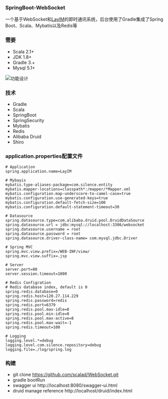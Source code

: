 ### SpringBoot-WebSocket

一个基于WebSocket和[LayIM](https://www.layui.com/)的即时通讯系统，后台使用了Gradle集成了Spring Boot、Scala、Mybatis以及Redis等

### 需要
* Scala 2.1+
* JDK 1.8+
* Gradle 3.+
* Mysql 5.1+

![功能设计](https://github.com/scalad/WebSocket/blob/master/doc/image/function.png)

### 技术

* Gradle
* Scala
* SpringBoot
* SpringSecurity
* Mybatis
* Redis
* Alibaba Druid
* Shiro

### application.properties配置文件
    
	# Application
	spring.application.name=LayIM
	
	# Mybayis
	mybatis.type-aliases-package=com.silence.entity
	mybatis.mapper-locations=classpath*:/mapper/*Mapper.xml
	mybatis.configuration.map-underscore-to-camel-case=true
	mybatis.configuration.use-generated-keys=true
	mybatis.configuration.default-fetch-size=100
	mybatis.configuration.default-statement-timeout=30
	
	# Datasource
	spring.datasource.type=com.alibaba.druid.pool.DruidDataSource
	spring.datasource.url = jdbc:mysql://localhost:3306/websocket
	spring.datasource.username = root
	spring.datasource.password = root
	spring.datasource.driver-class-name= com.mysql.jdbc.Driver
	
	# Spring MVC
	spring.mvc.view.prefix=/WEB-INF/view/
	spring.mvc.view.suffix=.jsp
	
	# Server
	server.port=80
	server.session.timeout=1800
	
	# Redis Configration
	# Redis database index, default is 0
	spring.redis.database=0 
	spring.redis.host=120.27.114.229
	spring.redis.password=redis
	spring.redis.port=6379
	spring.redis.pool.max-idle=8
	spring.redis.pool.min-idle=0
	spring.redis.pool.max-active=8
	spring.redis.pool.max-wait=-1
	spring.redis.timeout=100

	# Logging
	logging.level.*=debug
	logging.level.com.silence.repository=debug
	logging.file=./log/spring.log
	
### 构建

* git clone https://github.com/scalad/WebSocket.git
* gradle bootRun
* swagger ui http://localhost:8080/swagger-ui.html
* druid manage reference http://localhost/druid/index.html